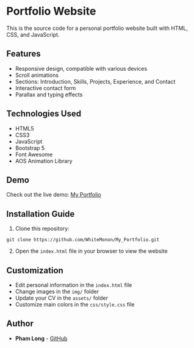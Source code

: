 # Portfolio Website

This is the source code for a personal portfolio website built with HTML, CSS, and JavaScript.

## Features

- Responsive design, compatible with various devices
- Scroll animations
- Sections: Introduction, Skills, Projects, Experience, and Contact
- Interactive contact form
- Parallax and typing effects

## Technologies Used

- HTML5
- CSS3
- JavaScript
- Bootstrap 5
- Font Awesome
- AOS Animation Library

## Demo

Check out the live demo: [My Portfolio](https://whitemonon.github.io/My_Portfolio/)

## Installation Guide

1. Clone this repository:
```
git clone https://github.com/WhiteMonon/My_Portfolio.git
```

2. Open the `index.html` file in your browser to view the website

## Customization

- Edit personal information in the `index.html` file
- Change images in the `img/` folder
- Update your CV in the `assets/` folder
- Customize main colors in the `css/style.css` file

## Author

- **Pham Long** - [GitHub](https://github.com/WhiteMonOn)
